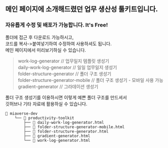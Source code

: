 ## 메인 페이지에 소개해드렸던 업무 생산성 툴키트입니다.
### 자유롭게 수정 및 배포가 가능합니다. It's Free!
폴더에 접근 후 다운로드 가능하시고,   
코드를 복사->붙여넣기하여 수정하여 사용하셔도 됩니다.   
메인 페이지에서 미리보기하실 수 있습니다.  

> work-log-generator // 업무일지 템플릿 생성기  
> daily-work-log-generator // 일일 업무일지 생성기  
> folder-structure-generator // 폴더 구조 생성기  
> folder-structure-generator-mobile // 폴더 구조 생성기 - 모바일 사용 가능  
> gradient-generator // 그라데이션 생성기    

폴더 구조 생성기를 이용하시면 이렇게 예쁜 폴더 구조를 만드셔서   
깃허브나 기타 자료에 활용하실 수 있습니다.  

```
📁 miaverse-dev
    └── 📁 productivity-toolkit
        ├── 📄 daily-work-log-generator.html
        ├── 📄 folder-structure-generator-mobile.html
        ├── 📄 folder-structure-generator.html
        ├── 📄 gradient-generator.html
        └── 📄 work-log-generator.html
```
